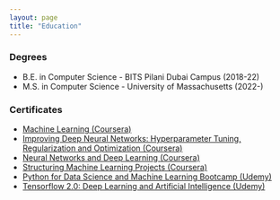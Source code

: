 ```yaml
---
layout: page
title: "Education"
---
```

<!-- Check different Jekkyl layouts -->

### Degrees

* B.E. in Computer Science - BITS Pilani Dubai Campus (2018-22)
* M.S. in Computer Science - University of Massachusetts (2022-)

### Certificates
* [Machine Learning (Coursera)](https://Anshumaan-Chauhan02.github.io/_certificates/Coursera.VFDU7GX5CAUE.-.Machine.Learning.pdf)
  <!--(https://github.com/niklasbuschmann/contrast/files/11959304/Coursera.VFDU7GX5CAUE.-.Machine.Learning.pdf)-->
* [Improving Deep Neural Networks: Hyperparameter Tuning, Regularization and Optimization (Coursera)](https://github.com/niklasbuschmann/contrast/files/11959032/Coursera.DTAM9QAM8RRB.-.Hyperparameter.Tuning.Optimization.pdf)
* [Neural Networks and Deep Learning (Coursera)](https://github.com/niklasbuschmann/contrast/files/11959030/Coursera.T4ER9ME7SGYU.-.NN.and.DL.pdf)
* [Structuring Machine Learning Projects (Coursera)](https://github.com/niklasbuschmann/contrast/files/11959028/Coursera.P3YSQ6RFPS5T.-.Structuring.ML.Projects.pdf)
* [Python for Data Science and Machine Learning Bootcamp (Udemy)](https://github.com/niklasbuschmann/contrast/files/11959026/UC-1d141f79-d4e1-4e6b-954f-cb4c33f8ed4b.-.Python.for.DS.and.ML.Bootcamp.pdf)
* [Tensorflow 2.0: Deep Learning and Artificial Intelligence (Udemy)](https://github.com/niklasbuschmann/contrast/files/11959013/UC-ee9e1ac1-458b-480d-9440-d7ce4ed3b21e.-.TF.2.0.Certificate.pdf)

